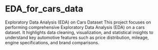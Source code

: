 # EDA_for_cars_data
Exploratory Data Analysis (EDA) on Cars Dataset This project focuses on performing comprehensive Exploratory Data Analysis (EDA) on a cars dataset. It highlights data cleaning, visualization, and statistical insights to understand key automotive features such as price distribution, mileage, engine specifications, and brand comparisons. 
